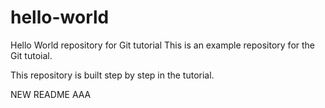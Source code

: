 # hello-world
Hello World repository for Git tutorial
This is an example repository for the Git tutoial.

This repository is built step by step in the tutorial.

NEW README
AAA
